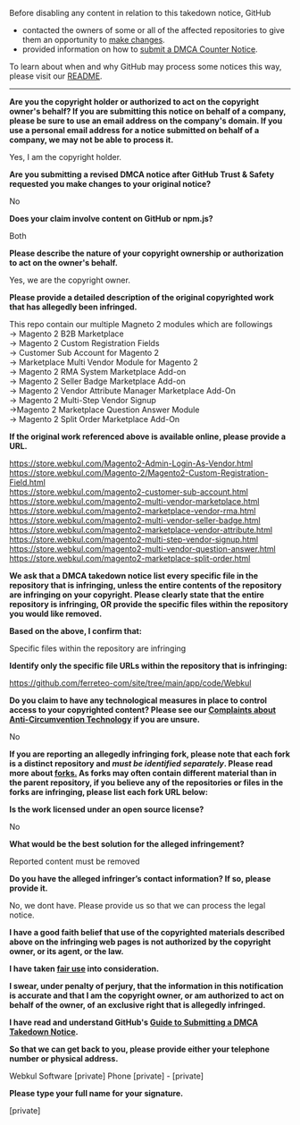 Before disabling any content in relation to this takedown notice, GitHub
- contacted the owners of some or all of the affected repositories to give them an opportunity to [make changes](https://docs.github.com/en/github/site-policy/dmca-takedown-policy#a-how-does-this-actually-work).
- provided information on how to [submit a DMCA Counter Notice](https://docs.github.com/en/articles/guide-to-submitting-a-dmca-counter-notice).

To learn about when and why GitHub may process some notices this way, please visit our [README](https://github.com/github/dmca/blob/master/README.md#anatomy-of-a-takedown-notice).

---

**Are you the copyright holder or authorized to act on the copyright owner's behalf? If you are submitting this notice on behalf of a company, please be sure to use an email address on the company's domain. If you use a personal email address for a notice submitted on behalf of a company, we may not be able to process it.**

Yes, I am the copyright holder.

**Are you submitting a revised DMCA notice after GitHub Trust & Safety requested you make changes to your original notice?**

No

**Does your claim involve content on GitHub or npm.js?**

Both

**Please describe the nature of your copyright ownership or authorization to act on the owner's behalf.**

Yes, we are the copyright owner.

**Please provide a detailed description of the original copyrighted work that has allegedly been infringed.**

This repo contain our multiple Magneto 2 modules which are followings  
-> Magento 2 B2B Marketplace  
-> Magento 2 Custom Registration Fields  
-> Customer Sub Account for Magento 2  
-> Marketplace Multi Vendor Module for Magento 2  
-> Magento 2 RMA System Marketplace Add-on  
-> Magento 2 Seller Badge Marketplace Add-on  
-> Magento 2 Vendor Attribute Manager Marketplace Add-On  
-> Magento 2 Multi-Step Vendor Signup  
->Magento 2 Marketplace Question Answer Module  
-> Magento 2 Split Order Marketplace Add-On

**If the original work referenced above is available online, please provide a URL.**

https://store.webkul.com/Magento2-Admin-Login-As-Vendor.html  
https://store.webkul.com/Magento-2/Magento2-Custom-Registration-Field.html  
https://store.webkul.com/magento2-customer-sub-account.html  
https://store.webkul.com/magento2-multi-vendor-marketplace.html  
https://store.webkul.com/magento2-marketplace-vendor-rma.html  
https://store.webkul.com/magento2-multi-vendor-seller-badge.html  
https://store.webkul.com/magento2-marketplace-vendor-attribute.html  
https://store.webkul.com/magento2-multi-step-vendor-signup.html  
https://store.webkul.com/magento2-multi-vendor-question-answer.html  
https://store.webkul.com/magento2-marketplace-split-order.html

**We ask that a DMCA takedown notice list every specific file in the repository that is infringing, unless the entire contents of the repository are infringing on your copyright. Please clearly state that the entire repository is infringing, OR provide the specific files within the repository you would like removed.**

**Based on the above, I confirm that:**

Specific files within the repository are infringing

**Identify only the specific file URLs within the repository that is infringing:**

https://github.com/ferreteo-com/site/tree/main/app/code/Webkul

**Do you claim to have any technological measures in place to control access to your copyrighted content? Please see our <a href="https://docs.github.com/articles/guide-to-submitting-a-dmca-takedown-notice#complaints-about-anti-circumvention-technology">Complaints about Anti-Circumvention Technology</a> if you are unsure.**

No

**If you are reporting an allegedly infringing fork, please note that each fork is a distinct repository and <i>must be identified separately</i>. Please read more about <a href="https://docs.github.com/articles/dmca-takedown-policy#b-what-about-forks-or-whats-a-fork">forks.</a> As forks may often contain different material than in the parent repository, if you believe any of the repositories or files in the forks are infringing, please list each fork URL below:**

**Is the work licensed under an open source license?**

No

**What would be the best solution for the alleged infringement?**

Reported content must be removed

**Do you have the alleged infringer’s contact information? If so, please provide it.**

No, we dont have. Please provide us so that we can process the legal notice.

**I have a good faith belief that use of the copyrighted materials described above on the infringing web pages is not authorized by the copyright owner, or its agent, or the law.**

**I have taken <a href="https://www.lumendatabase.org/topics/22">fair use</a> into consideration.**

**I swear, under penalty of perjury, that the information in this notification is accurate and that I am the copyright owner, or am authorized to act on behalf of the owner, of an exclusive right that is allegedly infringed.**

**I have read and understand GitHub's <a href="https://docs.github.com/articles/guide-to-submitting-a-dmca-takedown-notice/">Guide to Submitting a DMCA Takedown Notice</a>.**

**So that we can get back to you, please provide either your telephone number or physical address.**

Webkul Software [private] Phone [private] - [private]

**Please type your full name for your signature.**

[private]
